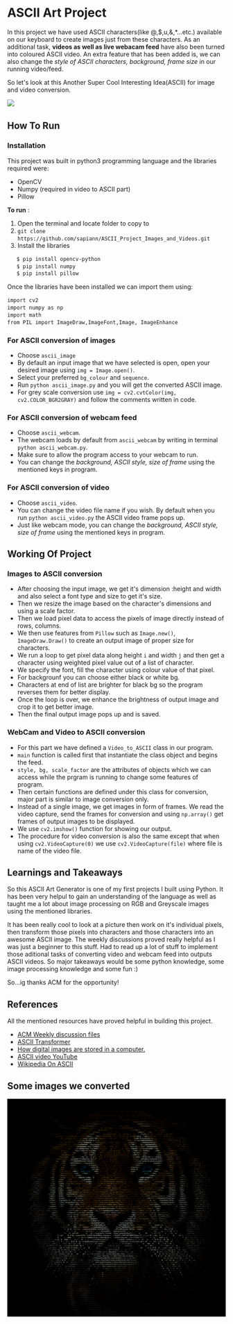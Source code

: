
# ASCII Art Project

In this project we have used ASCII characters(like @,$,u,&,*...etc.) available on our keyboard to create images just from these characters. 
As an additional task, **videos as well as live webacam feed** have also been turned into coloured ASCII video. An extra feature that has been added is, we can also change the *style of ASCII characters, background, frame size* in our running video/feed. 

So let's look at this Another Super Cool Interesting Idea(ASCII) for image and video conversion.

![](https://i.imgur.com/op8Ug2K.jpeg)


## How To Run
### Installation
This project was built in python3 programming language and the libraries required were:

* OpenCV
* Numpy (required in video to ASCII part)
* Pillow

**To run** :

1. Open the terminal and locate folder to copy to
2. `git clone https://github.com/sapiann/ASCII_Project_Images_and_Videos.git`
3. Install the libraries
```bash
   $ pip install opencv-python
   $ pip install numpy
   $ pip install pillow 
   ```
 
Once the libraries have been installed we can import them using:
```bash
import cv2
import numpy as np
import math
from PIL import ImageDraw,ImageFont,Image, ImageEnhance
```
### For ASCII conversion of images
* Choose `ascii_image`
* By default an input image that we have selected is open, open your desired image using `img = Image.open()`.
* Select your preferred `bg_colour` and `sequence`.
* Run `python ascii_image.py` and you will get the converted ASCII image.
* For grey scale conversion use `img = cv2.cvtColor(img, cv2.COLOR_BGR2GRAY)` and follow the comments written in code.

### For ASCII conversion of webcam feed
* Choose `ascii_webcam`.
* The webcam loads by default from `ascii_webcam` by writing in terminal `python ascii_webcam.py`.
* Make sure to allow the program access to your webcam to run.
* You can change the *background, ASCII style, size of frame* using the mentioned keys in program.

### For ASCII conversion of video
* Choose `ascii_video`.
* You can change the video file name if you wish. By default when you run `python ascii_video.py` the ASCII video frame pops up.
* Just like webcam mode, you can change the *background, ASCII style, size of frame* using the mentioned keys in program.



    
## Working Of Project

### Images to ASCII conversion

* After choosing the input image, we get it's dimension :height and width and also select a font type and size to get it's size.
* Then we resize the image based on the character's dimensions and using a scale factor.
* Then we load pixel data to access the pixels of image directly instead of rows, columns.
* We then use features from `Pillow` such as `Image.new()`, `ImageDraw.Draw()` to create an output image of proper size for characters.
* We run a loop to get pixel data along height `i` and width `j` and then get a character using weighted pixel value out of a list of character.
* We specify the font, fill the character using colour value of that pixel.
* For backgrounf you can choose either black or white bg. 
* Characters at end of list are brighter for black bg so the program reverses them for better display.
* Once the loop is over, we enhance the brightness of output image and crop it to get better image.
* Then the final output image pops up and is saved.

### WebCam and Video to ASCII conversion
* For this part we have defined a `Video_to_ASCII` class in our program.
* `main` function is called first that instantiate the class object and begins the feed.
* `style, bg, scale_factor` are the attributes of objects which we can access while the prgram is running to change some features of program.
* Then certain functions are defined under this class for conversion, major part is similar to image conversion only.
* Instead of a single image, we get images in form of frames. We read the video capture, send the frames for conversion and using `np.array()` get frames of output images to be displayed.
* We use `cv2.imshow()` function for showing our output. 
* The procedure for video conversion is also the same except that when using `cv2.VideoCapture(0)` we use `cv2.VideoCapture(file)` where file is name of the video file.


## Learnings and Takeaways

So this ASCII Art Generator is one of my first projects I built using Python. It has been very helpul to gain an understanding
of the language as well as taught me a lot about image processing on RGB and Greyscale images using the mentioned libraries.

It has been really cool to look at a picture then work on it's individual pixels, then transform those pixels into characters and those characters into an awesome ASCII image.
The weekly discussions proved really helpful as I was just a beginner to this stuff. Had to read up a lot of stuff to implement those aditional tasks of converting
video and webcam feed into outputs ASCII videos. So major takeaways would be some python knowledge, some image processing knowledge and some fun :)

So...ig thanks ACM for the opportunity!


## References
All the mentioned resources have proved helpful in building this project.

 - [ACM Weekly discussion files](https://drive.google.com/drive/u/1/folders/1HAtoMM4L06yqbZWDG3nEtepRLPOO-i83)
 - [ASCII Transformer](https://github.com/kailau02/ascii-transformer#webcam-mode)
 - [How digital images are stored in a computer.](https://alekya3.medium.com/how-images-are-stored-in-a-computer-f364d11b4e93)
 - [ASCII video YouTube](https://www.youtube.com/watch?v=55iwMYv8tGI&t=829s)
 - [Wikipedia On ASCII](https://en.wikipedia.org/wiki/ASCII_art)


## Some images we converted

![Our ASCII ART](https://github.com/sapiann/ASCII_Project_Images_and_Videos/blob/main/images/output_tiger.png)

